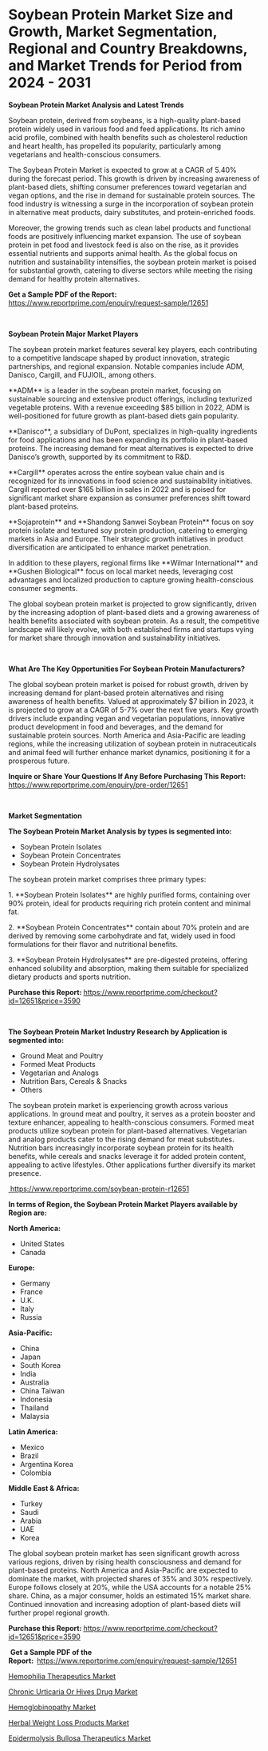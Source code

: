 <p><h1>Soybean Protein Market Size and Growth, Market Segmentation, Regional and Country Breakdowns, and Market Trends for Period from 2024 -  2031</h1></p><p><strong>Soybean Protein Market Analysis and Latest Trends</strong></p>
<p><p>Soybean protein, derived from soybeans, is a high-quality plant-based protein widely used in various food and feed applications. Its rich amino acid profile, combined with health benefits such as cholesterol reduction and heart health, has propelled its popularity, particularly among vegetarians and health-conscious consumers.</p><p>The Soybean Protein Market is expected to grow at a CAGR of 5.40% during the forecast period. This growth is driven by increasing awareness of plant-based diets, shifting consumer preferences toward vegetarian and vegan options, and the rise in demand for sustainable protein sources. The food industry is witnessing a surge in the incorporation of soybean protein in alternative meat products, dairy substitutes, and protein-enriched foods.</p><p>Moreover, the growing trends such as clean label products and functional foods are positively influencing market expansion. The use of soybean protein in pet food and livestock feed is also on the rise, as it provides essential nutrients and supports animal health. As the global focus on nutrition and sustainability intensifies, the soybean protein market is poised for substantial growth, catering to diverse sectors while meeting the rising demand for healthy protein alternatives.</p></p>
<p><strong>Get a Sample PDF of the Report:&nbsp;</strong> <a href="https://www.reportprime.com/enquiry/request-sample/12651?utm_campaign=1167&utm_medium=2&utm_source=Github&utm_content=ia&utm_term=27112024&utm_id=soybean-protein">https://www.reportprime.com/enquiry/request-sample/12651</a></p>
<p>&nbsp;</p>
<p><strong>Soybean Protein Major Market Players</strong></p>
<p><p>The soybean protein market features several key players, each contributing to a competitive landscape shaped by product innovation, strategic partnerships, and regional expansion. Notable companies include ADM, Danisco, Cargill, and FUJIOIL, among others.</p><p>**ADM** is a leader in the soybean protein market, focusing on sustainable sourcing and extensive product offerings, including texturized vegetable proteins. With a revenue exceeding $85 billion in 2022, ADM is well-positioned for future growth as plant-based diets gain popularity.</p><p>**Danisco**, a subsidiary of DuPont, specializes in high-quality ingredients for food applications and has been expanding its portfolio in plant-based proteins. The increasing demand for meat alternatives is expected to drive Danisco’s growth, supported by its commitment to R&D.</p><p>**Cargill** operates across the entire soybean value chain and is recognized for its innovations in food science and sustainability initiatives. Cargill reported over $165 billion in sales in 2022 and is poised for significant market share expansion as consumer preferences shift toward plant-based proteins.</p><p>**Sojaprotein** and **Shandong Sanwei Soybean Protein** focus on soy protein isolate and textured soy protein production, catering to emerging markets in Asia and Europe. Their strategic growth initiatives in product diversification are anticipated to enhance market penetration.</p><p>In addition to these players, regional firms like **Wilmar International** and **Gushen Biological** focus on local market needs, leveraging cost advantages and localized production to capture growing health-conscious consumer segments.</p><p>The global soybean protein market is projected to grow significantly, driven by the increasing adoption of plant-based diets and a growing awareness of health benefits associated with soybean protein. As a result, the competitive landscape will likely evolve, with both established firms and startups vying for market share through innovation and sustainability initiatives.</p></p>
<p>&nbsp;</p>
<p><strong>What Are The Key Opportunities For Soybean Protein Manufacturers?</strong></p>
<p><p>The global soybean protein market is poised for robust growth, driven by increasing demand for plant-based protein alternatives and rising awareness of health benefits. Valued at approximately $7 billion in 2023, it is projected to grow at a CAGR of 5-7% over the next five years. Key growth drivers include expanding vegan and vegetarian populations, innovative product development in food and beverages, and the demand for sustainable protein sources. North America and Asia-Pacific are leading regions, while the increasing utilization of soybean protein in nutraceuticals and animal feed will further enhance market dynamics, positioning it for a prosperous future.</p></p>
<p><strong>Inquire or Share Your Questions If Any Before Purchasing This Report:</strong> <a href="https://www.reportprime.com/enquiry/pre-order/12651?utm_campaign=1167&utm_medium=2&utm_source=Github&utm_content=ia&utm_term=27112024&utm_id=soybean-protein">https://www.reportprime.com/enquiry/pre-order/12651</a></p>
<p>&nbsp;</p>
<p><strong>Market Segmentation</strong></p>
<p><strong>The Soybean Protein Market Analysis by types is segmented into:</strong></p>
<p><ul><li>Soybean Protein Isolates</li><li>Soybean Protein Concentrates</li><li>Soybean Protein Hydrolysates</li></ul></p>
<p><p>The soybean protein market comprises three primary types: </p><p>1. **Soybean Protein Isolates** are highly purified forms, containing over 90% protein, ideal for products requiring rich protein content and minimal fat.</p><p>  </p><p>2. **Soybean Protein Concentrates** contain about 70% protein and are derived by removing some carbohydrate and fat, widely used in food formulations for their flavor and nutritional benefits.</p><p>3. **Soybean Protein Hydrolysates** are pre-digested proteins, offering enhanced solubility and absorption, making them suitable for specialized dietary products and sports nutrition.</p></p>
<p><strong>Purchase this Report:&nbsp;</strong><a href="https://www.reportprime.com/checkout?id=12651&price=3590&utm_campaign=1167&utm_medium=2&utm_source=Github&utm_content=ia&utm_term=27112024&utm_id=soybean-protein">https://www.reportprime.com/checkout?id=12651&price=3590</a></p>
<p>&nbsp;</p>
<p><strong>The Soybean Protein Market Industry Research by Application is segmented into:</strong></p>
<p><ul><li>Ground Meat and Poultry</li><li>Formed Meat Products</li><li>Vegetarian and Analogs</li><li>Nutrition Bars, Cereals & Snacks</li><li>Others</li></ul></p>
<p><p>The soybean protein market is experiencing growth across various applications. In ground meat and poultry, it serves as a protein booster and texture enhancer, appealing to health-conscious consumers. Formed meat products utilize soybean protein for plant-based alternatives. Vegetarian and analog products cater to the rising demand for meat substitutes. Nutrition bars increasingly incorporate soybean protein for its health benefits, while cereals and snacks leverage it for added protein content, appealing to active lifestyles. Other applications further diversify its market presence.</p></p>
<p><a href="https://www.reportprime.com/soybean-protein-r12651?utm_campaign=1167&utm_medium=2&utm_source=Github&utm_content=ia&utm_term=27112024&utm_id=soybean-protein">&nbsp;https://www.reportprime.com/soybean-protein-r12651</a></p>
<p><strong>In terms of Region, the Soybean Protein Market Players available by Region are:</strong></p>
<p>
    <p> <strong> North America: </strong>
        <ul>
            <li>United States</li>
            <li>Canada</li>
        </ul>
        </p> 
    <p> <strong> Europe: </strong>
        <ul>
            <li>Germany</li>
            <li>France</li>
            <li>U.K.</li>
            <li>Italy</li>
            <li>Russia</li>
        </ul>
        </p> 
    <p> <strong> Asia-Pacific: </strong>
        <ul>
            <li>China</li>
            <li>Japan</li>
            <li>South Korea</li>
            <li>India</li>
            <li>Australia</li>
            <li>China Taiwan</li>
            <li>Indonesia</li>
            <li>Thailand</li>
            <li>Malaysia</li>
        </ul>
        </p> 
    <p> <strong> Latin America: </strong>
        <ul>
            <li>Mexico</li>
            <li>Brazil</li>
            <li>Argentina Korea</li>
            <li>Colombia</li>
        </ul>
        </p> 
    <p> <strong> Middle East & Africa: </strong>
        <ul>
            <li>Turkey</li>
            <li>Saudi</li>
            <li>Arabia</li>
            <li>UAE</li>
            <li>Korea</li>
        </ul>
    </p>
    </p>
<p><p>The global soybean protein market has seen significant growth across various regions, driven by rising health consciousness and demand for plant-based proteins. North America and Asia-Pacific are expected to dominate the market, with projected shares of 35% and 30% respectively. Europe follows closely at 20%, while the USA accounts for a notable 25% share. China, as a major consumer, holds an estimated 15% market share. Continued innovation and increasing adoption of plant-based diets will further propel regional growth.</p></p>
<p><strong>Purchase this Report: </strong><a href="https://www.reportprime.com/checkout?id=12651&price=3590&utm_campaign=1167&utm_medium=2&utm_source=Github&utm_content=ia&utm_term=27112024&utm_id=soybean-protein">https://www.reportprime.com/checkout?id=12651&price=3590</a></p>
<p>&nbsp;<strong>Get a Sample PDF of the Report:&nbsp;&nbsp;</strong><a href="https://www.reportprime.com/enquiry/request-sample/12651?utm_campaign=1167&utm_medium=2&utm_source=Github&utm_content=ia&utm_term=27112024&utm_id=soybean-protein">https://www.reportprime.com/enquiry/request-sample/12651</a></p>
<p><strong></strong></p>
<p><p><a href="https://www.linkedin.com/pulse/hemophilia-therapeutics-market-analysis-report-2024-2031-1qzhf?utm_campaign=1167&utm_medium=2&utm_source=Github&utm_content=ia&utm_term=27112024&utm_id=soybean-protein">Hemophilia Therapeutics Market</a></p><p><a href="https://issuu.com/reportprime-2/docs/chronic-urticaria-or-hives-drug-mar_7df1d904016067?utm_campaign=1167&utm_medium=2&utm_source=Github&utm_content=ia&utm_term=27112024&utm_id=soybean-protein">Chronic Urticaria Or Hives Drug Market</a></p><p><a href="https://www.linkedin.com/pulse/analyzing-hemoglobinopathy-markets-size-share-revenue-projected-uogvf?utm_campaign=1167&utm_medium=2&utm_source=Github&utm_content=ia&utm_term=27112024&utm_id=soybean-protein">Hemoglobinopathy Market</a></p><p><a href="https://www.linkedin.com/pulse/explosive-growth-herbal-weight-loss-products-market-global-tu8wf?utm_campaign=1167&utm_medium=2&utm_source=Github&utm_content=ia&utm_term=27112024&utm_id=soybean-protein">Herbal Weight Loss Products Market</a></p><p><a href="https://issuu.com/reportprime-2/docs/epidermolysis-bullosa-therapeutics-_7e794016e7ecdd?utm_campaign=1167&utm_medium=2&utm_source=Github&utm_content=ia&utm_term=27112024&utm_id=soybean-protein">Epidermolysis Bullosa Therapeutics Market</a></p></p>